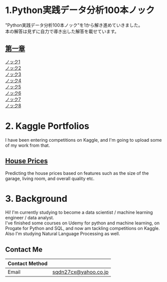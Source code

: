 # 1.Python実践データ分析100本ノック<br/>
"Python実践データ分析100本ノック"を1から解き進めていきました。<br/>
本の解答は見ずに自力で導き出した解答を載せています。

## [第一章](https://github.com/TS-0910/100fungos_1st)<br/>
[ノック1](https://github.com/TS-0910/Portfolio/blob/master/%E3%83%8E%E3%83%83%E3%82%AF1.ipynb)<br/>
[ノック2](https://github.com/TS-0910/Portfolio/blob/master/%E3%83%8E%E3%83%83%E3%82%AF2.ipynb)<br/>
[ノック3](https://github.com/TS-0910/Portfolio/blob/master/%E3%83%8E%E3%83%83%E3%82%AF3.ipynb)<br/>
[ノック4](https://github.com/TS-0910/Portfolio/blob/master/%E3%83%8E%E3%83%83%E3%82%AF4.ipynb)<br/>
[ノック5](https://github.com/TS-0910/Portfolio/blob/master/%E3%83%8E%E3%83%83%E3%82%AF5-checkpoint.ipynb)<br/>
[ノック6](https://github.com/TS-0910/Portfolio/blob/master/%E3%83%8E%E3%83%83%E3%82%AF6-checkpoint.ipynb)<br/>
[ノック7](https://github.com/TS-0910/Portfolio/blob/master/%E3%83%8E%E3%83%83%E3%82%AF7-checkpoint.ipynb)<br/>
[ノック8](https://github.com/TS-0910/Portfolio/blob/master/%E3%83%8E%E3%83%83%E3%82%AF8-checkpoint.ipynb)


# 2. Kaggle Portfolios<br/>

I have been entering competitions on Kaggle, and I'm going to upload some of my work from that.<br/>

## [House Prices](https://github.com/TS-0910/Kaggle_Housing)

Predicting the house prices based on features such as the size of the garage, living room, and overall quality etc.

# 3. Background

Hi! I'm currently studying to become a data scientist / machine learning engineer / data analyst.<br/>
I've finished some courses on Udemy for python and machine learning, on Progate for Python and SQL, and now am tackling competitions on Kaggle. <br/>
Also I'm studying Natural Language Processing as well.

## Contact Me

| Contact Method |  |
| --- | --- |
|Email | sqdn27cx@yahoo.co.jp |
